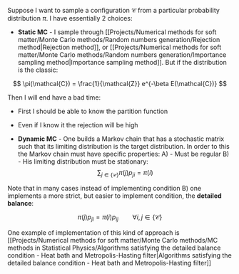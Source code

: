 Suppose I want to sample a configuration $\mathcal{C}$ from a particular probability distribution $\pi$.
I have essentially 2 choices:

- **Static MC** - I sample through [[Projects/Numerical methods for soft matter/Monte Carlo methods/Random numbers generation/Rejection method|Rejection method]], or [[Projects/Numerical methods for soft matter/Monte Carlo methods/Random numbers generation/Importance sampling method|Importance sampling method]]. But if the distribution is the classic:

$$ \pi(\mathcal{C}) = \frac{1}{\mathcal{Z}} e^{-\beta E(\mathcal{C})} $$

Then I will end have a bad time: 
- First I should be able to know the partition function
- Even if I know it the rejection will be high

- **Dynamic MC** - One builds a Markov chain that has a stochastic matrix such that its limiting distribution is the target distribution. In order to this the Markov chain must have specific properties:
	A) -  Must be regular
	B) - His limiting distribution must be stationary:
	 $$ \sum_{j \in \{\mathcal{C}\}}\pi(j)p_{ji} = \pi (i) $$

Note that in many cases instead of implementing condition B) one implements a more strict, but easier to implement condition, the **detailed balance**:

$$ \pi(j)p_{ji} = \pi(i)p_{ij} \qquad \forall i, j \in \{\mathcal{C}\} $$

One example of implementation of this kind of approach is [[Projects/Numerical methods for soft matter/Monte Carlo methods/MC methods in Statistical Physics/Algorithms satisfying the detailed balance condition - Heat bath and Metropolis-Hasting filter|Algorithms satisfying the detailed balance condition - Heat bath and Metropolis-Hasting filter]]
